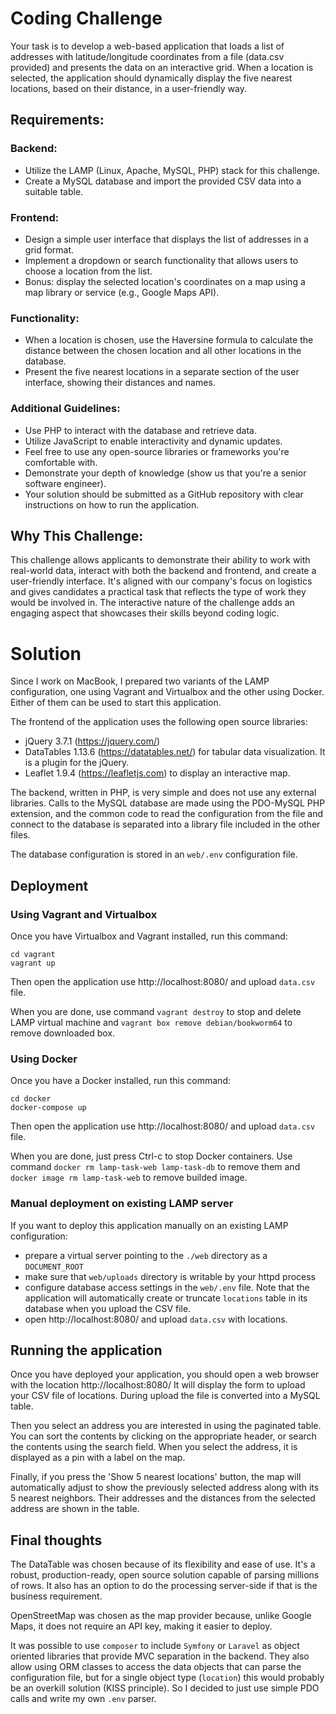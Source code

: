 # Coding Challenge

Your task is to develop a web-based application that loads a list of addresses with latitude/longitude coordinates
from a file (data.csv provided) and presents the data on an interactive grid. When a location is selected,
the application should dynamically display the five nearest locations, based on their distance, in a user-friendly way.

## Requirements:

### Backend:

- Utilize the LAMP (Linux, Apache, MySQL, PHP) stack for this challenge.
- Create a MySQL database and import the provided CSV data into a suitable table.


### Frontend:
- Design a simple user interface that displays the list of addresses in a grid format.
- Implement a dropdown or search functionality that allows users to choose a location from the list.
- Bonus: display the selected location's coordinates on a map using a map library or service (e.g., Google Maps API).

### Functionality:
- When a location is chosen, use the Haversine formula to calculate the distance between the chosen location and all
  other locations in the database.
- Present the five nearest locations in a separate section of the user interface, showing their distances and names.

### Additional Guidelines:
- Use PHP to interact with the database and retrieve data.
- Utilize JavaScript to enable interactivity and dynamic updates.
- Feel free to use any open-source libraries or frameworks you're comfortable with.
- Demonstrate your depth of knowledge (show us that you're a senior software engineer).
- Your solution should be submitted as a GitHub repository with clear instructions on how to run the application.

## Why This Challenge:

This challenge allows applicants to demonstrate their ability to work with real-world data, interact with both
the backend and frontend, and create a user-friendly interface. It's aligned with our company's focus on logistics
and gives candidates a practical task that reflects the type of work they would be involved in. The interactive
nature of the challenge adds an engaging aspect that showcases their skills beyond coding logic.

# Solution

Since I work on MacBook, I prepared two variants of the LAMP configuration, one using Vagrant and Virtualbox and
the other using Docker. Either of them can be used to start this application.

The frontend of the application uses the following open source libraries:
- jQuery 3.7.1 (https://jquery.com/)
- DataTables 1.13.6 (https://datatables.net/) for tabular data visualization. It is a plugin for the jQuery.
- Leaflet 1.9.4 (https://leafletjs.com) to display an interactive map.

The backend, written in PHP, is very simple and does not use any external libraries. Calls to the MySQL database
are made using the PDO-MySQL PHP extension, and the common code to read the configuration from the file and connect
to the database is separated into a library file included in the other files.

The database configuration is stored in an `web/.env` configuration file. 

## Deployment

### Using Vagrant and Virtualbox

Once you have Virtualbox and Vagrant installed, run this command:
```
cd vagrant
vagrant up
```

Then open the application use http://localhost:8080/ and upload `data.csv` file.

When you are done, use command `vagrant destroy` to stop and delete LAMP virtual machine and 
`vagrant box remove debian/bookworm64` to remove downloaded box.

### Using Docker

Once you have a Docker installed, run this command:
```
cd docker
docker-compose up
```

Then open the application use http://localhost:8080/ and upload `data.csv` file.

When you are done, just press Ctrl-c to stop Docker containers. Use command `docker rm lamp-task-web lamp-task-db`
to remove them and `docker image rm lamp-task-web` to remove builded image.

### Manual deployment on existing LAMP server

If you want to deploy this application manually on an existing LAMP configuration:
- prepare a virtual server pointing to the `./web` directory as a `DOCUMENT_ROOT`
- make sure that `web/uploads` directory is writable by your httpd process
- configure database access settings in the `web/.env` file. Note that the application will automatically create
  or truncate `locations` table in its database when you upload the CSV file.
- open http://localhost:8080/ and upload `data.csv` with locations.

## Running the application

Once you have deployed your application, you should open a web browser with the location http://localhost:8080/ 
It will display the form to upload your CSV file of locations. During upload the file is converted into a MySQL table.

Then you select an address you are interested in using the paginated table. You can sort the contents by clicking
on the appropriate header, or search the contents using the search field. When you select the address, it is displayed
as a pin with a label on the map.

Finally, if you press the 'Show 5 nearest locations' button, the map will automatically adjust to show the previously
selected address along with its 5 nearest neighbors. Their addresses and the distances from the selected address are
shown in the table.

## Final thoughts

The DataTable was chosen because of its flexibility and ease of use. It's a robust, production-ready, open source
solution capable of parsing millions of rows. It also has an option to do the processing server-side if that is the
business requirement. 

OpenStreetMap was chosen as the map provider because, unlike Google Maps, it does not require an API key, making
it easier to deploy.

It was possible to use `composer` to include `Symfony` or `Laravel` as object oriented libraries that provide MVC
separation in the backend. They also allow using ORM classes to access the data objects that can parse the configuration
file, but for a single object type (`location`) this would probably be an overkill solution (KISS principle).
So I decided to just use simple PDO calls and write my own `.env` parser.
